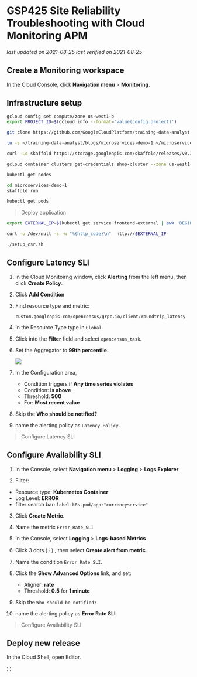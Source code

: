 # GSP425 Site Reliability Troubleshooting with Cloud Monitoring APM

_last updated on 2021-08-25_
_last verified on 2021-08-25_

## Create a Monitoring workspace

In the Cloud Console, click **Navigation menu** > **Monitoring**.

## Infrastructure setup

```bash
gcloud config set compute/zone us-west1-b
export PROJECT_ID=$(gcloud info --format='value(config.project)')

git clone https://github.com/GoogleCloudPlatform/training-data-analyst

ln -s ~/training-data-analyst/blogs/microservices-demo-1 ~/microservices-demo-1

curl -Lo skaffold https://storage.googleapis.com/skaffold/releases/v0.36.0/skaffold-linux-amd64 && chmod +x skaffold && sudo mv skaffold /usr/local/bin

gcloud container clusters get-credentials shop-cluster --zone us-west1-b

kubectl get nodes

cd microservices-demo-1
skaffold run

kubectl get pods
```

> Deploy application

```bash
export EXTERNAL_IP=$(kubectl get service frontend-external | awk 'BEGIN { cnt=0; } { cnt+=1; if (cnt > 1) print $4; }')

curl -o /dev/null -s -w "%{http_code}\n"  http://$EXTERNAL_IP

./setup_csr.sh
```

## Configure Latency SLI

1. In the Cloud Monitoirng window, click **Alerting** from the left menu, then click **Create Policy**.

2. Click **Add Condition**

3. Find resource type and metric:

   `custom.googleapis.com/opencensus/grpc.io/client/roundtrip_latency`

4. In the Resource Type type in `Global`.

5. Click into the **Filter** field and select `opencensus_task`.

6. Set the Aggregator to **99th percentile**.

   ![](https://cdn.qwiklabs.com/MRuoV5YYtmdGz%2BhAWFwONbPlkbKs7Igqem6KO%2BiDhOc%3D)

7. In the Configuration area,

   - Condition triggers if **Any time series violates**
   - Condition: **is above**
   - Threshold: **500**
   - For: **Most recent value**

8. Skip the **Who should be notified?**

9. name the alerting policy as `Latency Policy`.

> Configure Latency SLI

## Configure Availability SLI

1. In the Console, select **Navigation menu** > **Logging** > **Logs Explorer**.

2. Filter:

  - Resource type: **Kubernetes Container**
  - Log Level: **ERROR**
  - filter search bar: `label:k8s-pod/app:"currencyservice"`

3. Click **Create Metric**.

4. Name the metric `Error_Rate_SLI`

5. In the Console, select **Logging** > **Logs-based Metrics**

6. Click 3 dots ( ⁝ ) , then select **Create alert from metric**.

7. Name the condition `Error Rate SLI`.

8. Click the **Show Advanced Options** link, and set:

   - Aligner: **rate**
   - Threshold: **0.5** for **1 minute**

9. Skip the `Who should be notified?`

10. name the alerting policy as **Error Rate SLI**.

> Configure Availability SLI

## Deploy new release

In the Cloud Shell, open Editor.

 ⁝ 
 ⁝ 